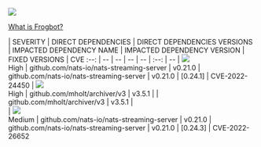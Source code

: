 [![](https://raw.githubusercontent.com/jfrog/frogbot/master/resources/vulnerabilitiesBanner.png)](https://github.com/jfrog/frogbot#readme)

[What is Frogbot?](https://github.com/jfrog/frogbot#readme)

| SEVERITY | DIRECT DEPENDENCIES | DIRECT DEPENDENCIES VERSIONS | IMPACTED DEPENDENCY NAME | IMPACTED DEPENDENCY VERSION | FIXED VERSIONS | CVE
:--: | -- | -- | -- | -- | :--: | -- | ![](https://raw.githubusercontent.com/jfrog/frogbot/master/resources/highSeverity.png)<br>    High | github.com/nats-io/nats-streaming-server | v0.21.0 | github.com/nats-io/nats-streaming-server | v0.21.0 | [0.24.1] | CVE-2022-24450 | ![](https://raw.githubusercontent.com/jfrog/frogbot/master/resources/highSeverity.png)<br>    High | github.com/mholt/archiver/v3 | v3.5.1 |  | github.com/mholt/archiver/v3 | v3.5.1 |  
| ![](https://raw.githubusercontent.com/jfrog/frogbot/master/resources/mediumSeverity.png)<br>  Medium | github.com/nats-io/nats-streaming-server | v0.21.0 | github.com/nats-io/nats-streaming-server | v0.21.0 | [0.24.3] |  CVE-2022-26652 